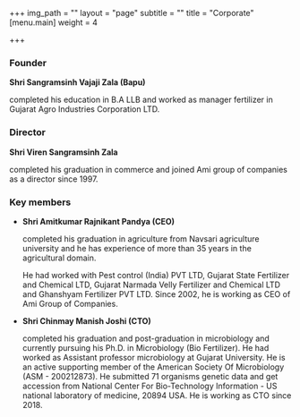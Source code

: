 +++
img_path = ""
layout = "page"
subtitle = ""
title = "Corporate"
[menu.main]
weight = 4

+++
### **Founder**

**Shri Sangramsinh Vajaji Zala (Bapu)**

completed his education in B.A LLB and worked as manager fertilizer in Gujarat Agro Industries Corporation LTD.

### **Director**

**Shri Viren Sangramsinh Zala**

completed his graduation in commerce and joined Ami group of companies as a director since 1997.

### **Key members**

* **Shri Amitkumar Rajnikant Pandya (CEO)**

  completed his graduation in agriculture from Navsari agriculture university and he has experience of more than 35 years in the agricultural domain.

  He had worked with Pest control (India) PVT LTD, Gujarat State Fertilizer and Chemical LTD, Gujarat Narmada Velly Fertilizer and Chemical LTD and Ghanshyam Fertilizer PVT LTD. Since 2002, he is working as CEO of Ami Group of Companies.
* **Shri Chinmay Manish Joshi (CTO)**

  completed his graduation and post-graduation in microbiology and currently pursuing his Ph.D. in Microbiology (Bio Fertilizer). He had worked as Assistant professor microbiology at Gujarat University. He is an active supporting member of the American Society Of Microbiology (ASM - 200212873). He submitted 71 organisms genetic data and get accession from National Center For Bio-Technology Information - US national laboratory of medicine, 20894 USA. He is working as CTO since 2018.